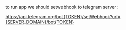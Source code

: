to run app we should setwebhook to telegram server :

https://api.telegram.org/bot{TOKEN}/setWebhook?url={SERVER_DOMAIN}/bot{TOKEN}
